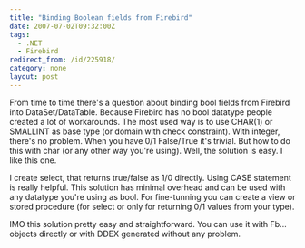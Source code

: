 ```yaml
---
title: "Binding Boolean fields from Firebird"
date: 2007-07-02T09:32:00Z
tags:
  - .NET
  - Firebird
redirect_from: /id/225918/
category: none
layout: post
---
```

From time to time there's a question about binding bool fields from Firebird into DataSet/DataTable. Because Firebird has no bool datatype people created a lot of workarounds. The most used way is to use CHAR(1) or SMALLINT as base type (or domain with check constraint). With integer, there's no problem. When you have 0/1 False/True it's trivial. But how to do this with char (or any other way you're using). Well, the solution is easy. I like this one.

I create select, that returns true/false as 1/0 directly. Using CASE statement is really helpful. This solution has minimal overhead and can be used with any datatype you're using as bool. For fine-tunning you can create a view or stored procedure (for select or only for returning 0/1 values from your type).

IMO this solution pretty easy and straightforward. You can use it with Fb... objects directly or with DDEX generated without any problem.
